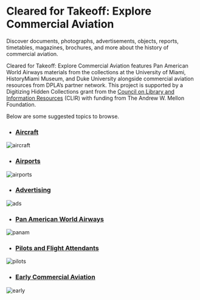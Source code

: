 # Cleared for Takeoff: Explore Commercial Aviation

Discover documents, photographs, advertisements, objects, reports, timetables, magazines, brochures, and more about the history of commercial aviation. 

Cleared for Takeoff: Explore Commercial Aviation features Pan American World Airways materials from the collections at the University of Miami, HistoryMiami Museum, and Duke University alongside commercial aviation resources from DPLA’s partner network. This project is supported by a Digitizing Hidden Collections grant from the [Council on Library and Information Resources](https://www.clir.org/) (CLIR) with funding from The Andrew W. Mellon Foundation.

Below are some suggested topics to browse. 

- ### [Aircraft](/search?q=aircraft*%20OR%20%22douglas%20DC%22%20OR%20boeing%20OR%20lockheed%20OR%20fokker%20OR%20fairchild%20OR%20sikorsky%20NOT%20pin%20NOT%20insignia)
![aircraft](/public/static/static/local/aviation/airplane1_hmm0001_48.jpg "Aircraft")
- ### [Airports](/search?q=airport*)
![airports](/public/static/static/local/aviation/airport_asm0299_678.jpg "Airports")
- ### [Advertising](/search?q=advertising+OR+advertisement*+OR+poster*+OR+brochure*+OR+promotional)
![ads](/public/static/static/local/aviation/Ads4_DukeD.jpg "Advertising")
- ### [Pan American World Airways](/search?q=+%22pan+american+world%22+OR+%22pan+american+airways%22+OR+%22pan+am%22)
![panam](/public/static/static/local/aviation/Pan_Am1_hmm0001_301.jpg "Pan American World Airways")
- ### [Pilots and Flight Attendants](/search?q=pilot+OR+pilots+OR+stewardess+OR+stewardesses+OR+steward+OR+%22flight+attendant%22+OR+%22flight+attendants%22)
![pilots](public/static/static/local/aviation/flight_attendant1_asm0341_67067.jpg "Pilots and Flight Attendants")
- ### [Early Commercial Aviation](/search?before=1945) 
![early](/public/static/static/local/aviation/early_aviation1_asm0341_126581.jpg "Early Commercial Aviation")
